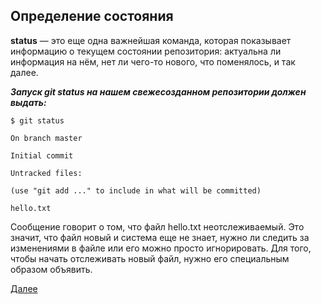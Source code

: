 **Определение состояния**
---
**status** — это еще одна важнейшая команда, которая показывает информацию о текущем состоянии репозитория: актуальна ли информация на нём, нет ли чего-то нового, что поменялось, и так далее. 

_**Запуск git status на нашем свежесозданном репозитории должен выдать:**_

    $ git status

    On branch master

    Initial commit

    Untracked files:

    (use "git add ..." to include in what will be committed)

    hello.txt

Сообщение говорит о том, что файл hello.txt неотслеживаемый. Это значит, что файл новый и система еще не знает, нужно ли следить за изменениями в файле или его можно просто игнорировать. Для того, чтобы начать отслеживать новый файл, нужно его специальным образом объявить.

[Далее](/chapters/7.preparation.md)
